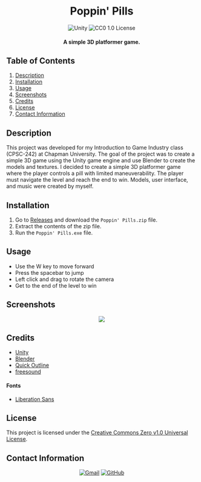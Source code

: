 <h1 align="center">
  Poppin' Pills
</h1>

<p align="center">
  <img src="https://img.shields.io/badge/Unity-FFFFFF.svg?style=for-the-badge&logo=Unity&logoColor=black" alt="Unity">
  <img src="https://img.shields.io/badge/License-CC0 1.0-lightgrey.svg?style=for-the-badge" alt="CC0 1.0 License">
</p>

<h4 align="center">A simple 3D platformer game.</h4>

## Table of Contents
1. [Description](#description)
2. [Installation](#installation)
3. [Usage](#usage)
4. [Screenshots](#screenshots)
5. [Credits](#credits)
6. [License](#license)
7. [Contact Information](#contact-information)

## Description
This project was developed for my Introduction to Game Industry class (CPSC-242) at Chapman University. The goal of the project was to create a simple 3D game using the Unity game engine and use Blender to create the models and textures. I decided to create a simple 3D platformer game where the player controls a pill with limited maneuverability. The player must navigate the level and reach the end to win. Models, user interface, and music were created by myself.

## Installation
1. Go to [Releases](https://github.com/cwchilvers/Poppin-Pills/releases) and download the `Poppin' Pills.zip` file.
2. Extract the contents of the zip file.
3. Run the `Poppin' Pills.exe` file.

## Usage
- Use the W key to move forward
- Press the spacebar to jump
- Left click and drag to rotate the camera
- Get to the end of the level to win

## Screenshots
<p align="center">
  <img src="https://github.com/cwchilvers/Boll-a-Rall/assets/59628271/774a4db0-d43e-41cc-ab4f-43590b7149c8">
</p>

## Credits
- [Unity](https://unity.com/)
- [Blender](https://www.blender.org/)
- [Quick Outline](https://assetstore.unity.com/packages/tools/utilities/quick-outline-115488)
- [freesound](https://freesound.org/)

#### Fonts
- [Liberation Sans](https://www.dafont.com/liberation-sans.font)

## License
This project is licensed under the [Creative Commons Zero v1.0 Universal License](https://creativecommons.org/publicdomain/zero/1.0/).

## Contact Information
<p align="center">
    <a href="mailto:cwchilvers@gmail.com"><img src="https://img.shields.io/badge/Gmail-D14836?style=for-the-badge&logo=gmail&logoColor=white" alt="Gmail"></a>
    <a href="https://github.com/cwchilvers"><img src="https://img.shields.io/badge/GitHub-181717.svg?style=for-the-badge&logo=GitHub&logoColor=white" alt="GitHub"></a>
</p>
